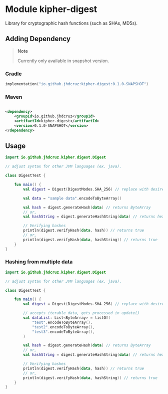 # Module kipher-digest

Library for cryptographic hash functions (such as SHAs, MD5s).

## Adding Dependency

> **Note**
>
> Currently only available in snapshot version.

### Gradle

```kotlin
implementation("io.github.jhdcruz:kipher-digest:0.1.0-SNAPSHOT")
```

### Maven

```xml

<dependency>
    <groupId>io.github.jhdcruz</groupId>
    <artifactId>kipher-digest</artifactId>
    <version>0.1.0-SNAPSHOT</version>
</dependency>
```

## Usage

```kotlin
import io.github.jhdcruz.kipher.digest.Digest

// adjust syntax for other JVM languages (ex. java).

class DigestTest {

    fun main() {
        val digest = Digest(DigestModes.SHA_256) // replace with desired mode

        val data = "sample data".encodeToByteArray()

        val hash = digest.generateHash(data) // returns ByteArray
        // or,
        val hashString = digest.generateHashString(data) // returns hex string

        // Verifying hashes
        println(digest.verifyHash(data, hash)) // returns true
        // or,
        println(digest.verifyHash(data, hashString)) // returns true
    }
}
```

### Hashing from multiple data

```kotlin
import io.github.jhdcruz.kipher.digest.Digest

// adjust syntax for other JVM languages (ex. java).

class DigestTest {

    fun main() {
        val digest = Digest(DigestModes.SHA_256) // replace with desired mode

        // accepts iterable data, gets processed in update()
        val dataList: List<ByteArray> = listOf(
            "test".encodeToByteArray(),
            "test2".encodeToByteArray(),
            "test3".encodeToByteArray(),
        )

        val hash = digest.generateHash(data) // returns ByteArray
        // or,
        val hashString = digest.generateHashString(data) // returns hex string

        // Verifying hashes
        println(digest.verifyHash(data, hash)) // returns true
        // or,
        println(digest.verifyHash(data, hashString)) // returns true
    }
}
```
